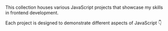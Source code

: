 This collection houses various JavaScript projects that showcase my skills in frontend development.

Each project is designed to demonstrate different aspects of JavaScript 👇
